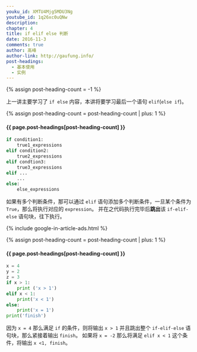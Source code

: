 ```yaml
---
youku_id: XMTU4Mjg5MDU3Ng
youtube_id: 1q26xc0uQNw
description: 
chapter: 4
title: if elif else 判断
date: 2016-11-3
comments: true
author: 高峰
author-link: http://gaufung.info/
post-headings:
  - 基本使用
  - 实例
---
```

{% assign post-heading-count = -1 %}


上一讲主要学习了 `if else` 内容，本讲将要学习最后一个语句 `elif`(`else if`)。

{% assign post-heading-count = post-heading-count | plus: 1 %}
<h4 class="tut-h4-pad" id="{{ page.post-headings[post-heading-count] }}">{{ page.post-headings[post-heading-count] }}</h4>

```python
if condition1:
    true1_expressions
elif condition2:
    true2_expressions
elif condtion3:
    true3_expressions
elif ...
    ...
else:
    else_expressions
```

如果有多个判断条件，那可以通过 `elif` 语句添加多个判断条件，一旦某个条件为 `True`，那么将执行对应的 `expression`。
并在之代码执行完毕后**跳出**该 `if-elif-else` 语句块，往下执行。

{% include google-in-article-ads.html %}

{% assign post-heading-count = post-heading-count | plus: 1 %}
<h4 class="tut-h4-pad" id="{{ page.post-headings[post-heading-count] }}">{{ page.post-headings[post-heading-count] }}</h4>

```python
x = 4
y = 2
z = 3
if x > 1:
    print ('x > 1')
elif x < 1:
    print('x < 1')
else:
    print('x = 1')
print('finish')
```

因为 `x = 4` 那么满足 `if` 的条件，则将输出 `x > 1` 并且跳出整个 `if-elif-else` 语句块，那么紧接着输出 `finish`。 如果将
`x = -2` 那么将满足 `elif x < 1` 这个条件，将输出 `x <1, finish`。

